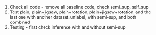 1. Check all code - remove all baseline code, check semi_sup, self_sup
2. Test plain, plain+jigsaw, plain+rotation, plain+jigsaw+rotation, and the last one with another dataset_unlabel, with semi-sup, and both combined
3. Testing - first check inference with and without semi-sup